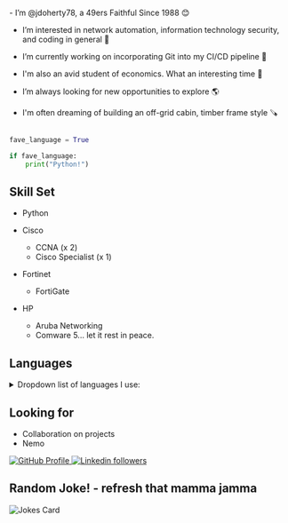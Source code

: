 
<br>
- I’m @jdoherty78, a 49ers Faithful Since 1988 😊 

- I’m interested in network automation, information technology security, and coding in general 👀 
  
- I’m currently working on incorporating Git into my CI/CD pipeline 🌱 

- I'm also an avid student of economics. What an interesting time 🤔 

- I’m always looking for new opportunities to explore 🌎 

- I'm often dreaming of building an off-grid cabin, timber frame style 🪚   


```python

fave_language = True

if fave_language:
    print("Python!")

```

 
## Skill Set 

- Python

- Cisco
    - CCNA (x 2)<br>
    - Cisco Specialist (x 1)<br> 

- Fortinet
    - FortiGate<br>
- HP
    - Aruba Networking
    - Comware 5... let it rest in peace.<br>  
## Languages

<details><summary>Dropdown list of languages I use: </summary>

    - Python
    - CSS
    - HTML
    - SQL
        - PostgreSQL (not really, just testing the drop down)
        - SQLAlchemy (not really, just testing the drop down)
        - SQLite (not really, just testing the drop down)
        - MySQL (not really, just testing the drop down)
    
</details>    

## Looking for
- Collaboration on projects
- Nemo



<p align="left">

<a href="https://github.com/jdoherty78">
<img src="https://komarev.com/ghpvc/?username=jdoherty78&color=red" alt="GitHub Profile">
</a>

<a href="www.linkedin.com/in/joseph-doherty-5597a688">
<img alt="Linkedin followers" src="https://img.shields.io/badge/followers-301-blue?color=blue&logo=linkedin">
</a>


</p>    



##  Random Joke! - refresh that mamma jamma
![Jokes Card](https://readme-jokes.vercel.app/api)

